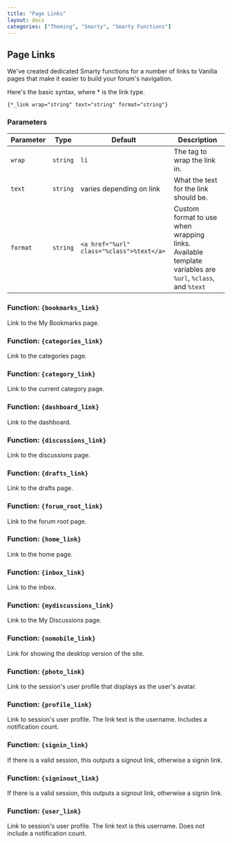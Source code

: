 ```yaml
---
title: "Page Links"
layout: docs
categories: ["Theming", "Smarty", "Smarty Functions"]
---
```


## Page Links

We've created dedicated Smarty functions for a number of links to Vanilla pages that make it easier to build your forum's navigation.

Here's the basic syntax, where * is the link type.

```
{*_link wrap="string" text="string" format="string"}
```

### Parameters

Parameter | Type      | Default                                    | Description
---       | ---       | ---                                        | ---
`wrap`    | `string`  | `li`                                       | The tag to wrap the link in.
`text`    | `string`  | varies depending on link                   | What the text for the link should be.
`format`  | `string`  | `<a href="%url" class="%class">%text</a>`  | Custom format to use when wrapping links. Available template variables are `%url`, `%class`, and `%text`

### Function: `{bookmarks_link}`

Link to the My Bookmarks page.

### Function: `{categories_link}`

Link to the categories page.

### Function: `{category_link}`

Link to the current category page.

### Function: `{dashboard_link}`

Link to the dashboard.

### Function: `{discussions_link}`

Link to the discussions page.

### Function: `{drafts_link}`

Link to the drafts page.

### Function: `{forum_root_link}`

Link to the forum root page.

### Function: `{home_link}`

Link to the home page.

### Function: `{inbox_link}`

Link to the inbox.

### Function: `{mydiscussions_link}`

Link to the My Discussions page.

### Function: `{nomobile_link}`

Link for showing the desktop version of the site.

### Function: `{photo_link}`

Link to the session's user profile that displays as the user's avatar.

### Function: `{profile_link}`

Link to session's user profile. The link text is the username. Includes a notification count.

### Function: `{signin_link}`

If there is a valid session, this outputs a signout link, otherwise a signin link.

### Function: `{signinout_link}`

If there is a valid session, this outputs a signout link, otherwise a signin link.

### Function: `{user_link}`

Link to session's user profile. The link text is this username. Does not include a notification count.
